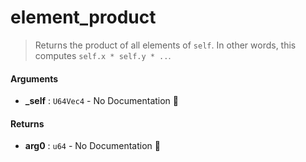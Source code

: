 # element\_product

>  Returns the product of all elements of `self`.
>  In other words, this computes `self.x * self.y * ..`.

#### Arguments

- **\_self** : `U64Vec4` \- No Documentation 🚧

#### Returns

- **arg0** : `u64` \- No Documentation 🚧